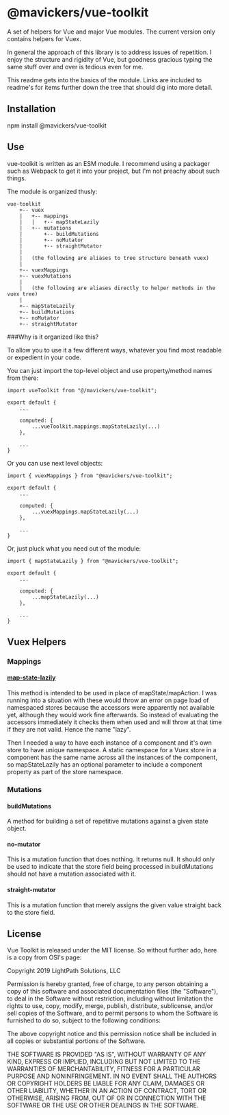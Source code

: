 # @mavickers/vue-toolkit

A set of helpers for Vue and major Vue modules. The current version only contains helpers for Vuex. 

In general the approach of this library is to address issues of repetition. I enjoy the structure and rigidity of Vue, but goodness gracious typing the same stuff over and over is tedious even for me.

This readme gets into the basics of the module. Links are included to readme's for items further down the tree that should dig into more detail.

## Installation

npm install @mavickers/vue-toolkit

## Use

vue-toolkit is written as an ESM module. I recommend using a packager such as Webpack to get it into your project, but I'm not preachy about such things.

The module is organized thusly:

```
vue-toolkit
    +-- vuex
    |   +-- mappings
    |   |   +-- mapStateLazily
    |   +-- mutations
    |       +-- buildMutations
    |       +-- noMutator
    |       +-- straightMutator
    |
    |   (the following are aliases to tree structure beneath vuex)
    |
    +-- vuexMappings 
    +-- vuexMutations 
    |
    |   (the following are aliases directly to helper methods in the vuex tree)
    |
    +-- mapStateLazily
    +-- buildMutations
    +-- noMutator
    +-- straightMutator
```

###Why is it organized like this?

To allow you to use it a few different ways, whatever you find most readable or expedient in your code.

You can just import the top-level object and use property/method names from there:

```
import vueToolkit from "@/mavickers/vue-toolkit";

export default {
    ...
    
    computed: {
        ...vueToolkit.mappings.mapStateLazily(...)
    },
    
    ...
}
```

Or you can use next level objects:

```
import { vuexMappings } from "@mavickers/vue-toolkit";

export default {
    ...
    
    computed: {
        ...vuexMappings.mapStateLazily(...)
    },
    
    ...
}
```

Or, just pluck what you need out of the module:

```
import { mapStateLazily } from "@mavickers/vue-toolkit";

export default {
    ...
    
    computed: {
        ...mapStateLazily(...)
    },
    
    ...
}
```

## Vuex Helpers

### Mappings


#### [map-state-lazily][1]
This method is intended to be used in place of mapState/mapAction. I was running into a situation with these would throw an error on page load of namespaced stores because the accessors were apparently not available yet, although they would work fine afterwards. So instead of evaluating the accessors immediately it checks them when used and will throw at that time if they are not valid. Hence the name "lazy".

Then I needed a way to have each instance of a component and it's own store to have unique namespace. A static namespace for a Vuex store in a component has the same name across all the instances of the component, so mapStateLazily has an optional parameter to include a component property as part of the store namespace.

### Mutations

#### buildMutations
A method for building a set of repetitive mutations against a given state object. 

#### no-mutator
This is a mutation function that does nothing. It returns null. It should only be used to indicate that the store field being processed in buildMutations should not have a mutation associated with it.

#### straight-mutator
This is a mutation function that merely assigns the given value straight back to the store field.

## License

Vue Toolkit is released under the MIT license. So without further ado, here is a copy from OSI's page:

Copyright 2019 LightPath Solutions, LLC

Permission is hereby granted, free of charge, to any person obtaining a copy of this software and associated documentation files (the "Software"), to deal in the Software without restriction, including without limitation the rights to use, copy, modify, merge, publish, distribute, sublicense, and/or sell copies of the Software, and to permit persons to whom the Software is furnished to do so, subject to the following conditions:

The above copyright notice and this permission notice shall be included in all copies or substantial portions of the Software.

THE SOFTWARE IS PROVIDED "AS IS", WITHOUT WARRANTY OF ANY KIND, EXPRESS OR IMPLIED, INCLUDING BUT NOT LIMITED TO THE WARRANTIES OF MERCHANTABILITY, FITNESS FOR A PARTICULAR PURPOSE AND NONINFRINGEMENT. IN NO EVENT SHALL THE AUTHORS OR COPYRIGHT HOLDERS BE LIABLE FOR ANY CLAIM, DAMAGES OR OTHER LIABILITY, WHETHER IN AN ACTION OF CONTRACT, TORT OR OTHERWISE, ARISING FROM, OUT OF OR IN CONNECTION WITH THE SOFTWARE OR THE USE OR OTHER DEALINGS IN THE SOFTWARE.

[1]: https://github.com/mavickers/vue-toolkit/blob/master/vuex-helpers/mappings/map-state-lazily/
